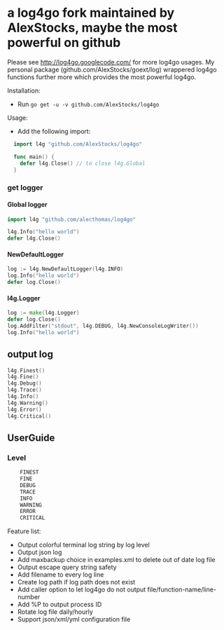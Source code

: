# a log4go fork maintained by AlexStocks, maybe the most powerful on github

Please see http://log4go.googlecode.com/ for more log4go usages. My personal
package (github.com/AlexStocks/goext/log) wrappered log4go functions further
more which provides the most powerful log4go.

Installation:
- Run `go get -u -v github.com/AlexStocks/log4go`

Usage:

- Add the following import:

``` Go
  import l4g "github.com/AlexStocks/log4go"

  func main() {
  	defer l4g.Close() // to close l4g.Global
  }
```

### get logger

#### Global logger

```go
import l4g "github.com/alecthomas/log4go"

l4g.Info("hello world")
defer l4g.Close()
```

#### NewDefaultLogger

```go
log := l4g.NewDefaultLogger(l4g.INFO)
log.Info("hello world")
defer log.Close()
```

#### l4g.Logger

```go
log := make(l4g.Logger)
defer log.Close()
log.AddFilter("stdout", l4g.DEBUG, l4g.NewConsoleLogWriter())
log.Info("hello world")
```

## output log

```go
l4g.Finest()
l4g.Fine()
l4g.Debug()
l4g.Trace()
l4g.Info()
l4g.Warning()
l4g.Error()
l4g.Critical()
```

## UserGuide

### Level

```go
	FINEST
	FINE
	DEBUG
	TRACE
	INFO
	WARNING
	ERROR
	CRITICAL
```

Feature list:

* Output colorful terminal log string by log level
* Output json log
* Add maxbackup choice in examples.xml to delete out of date log file
* Output escape query string safety
* Add filename to every log line
* Create log path if log path does not exist
* Add caller option to let log4go do not output file/function-name/line-number
* Add %P to output process ID
* Rotate log file daily/hourly
* Support json/xml/yml configuration file
